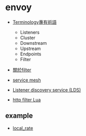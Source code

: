 # envoy

- [Terminology專有術語](https://www.envoyproxy.io/docs/envoy/latest/intro/life_of_a_request#terminology)
  - Listeners
  - Cluster
  - Downstream
  - Upstream
  - Endpoints
  - Filter

- [關於filter](https://www.envoyproxy.io/docs/envoy/latest/intro/life_of_a_request#network-filter-chain-processing)

- [service mesh](https://blog.envoyproxy.io/service-mesh-data-plane-vs-control-plane-2774e720f7fc)

- [Listener discovery service (LDS)](https://www.envoyproxy.io/docs/envoy/latest/configuration/listeners/lds)
- [http filter Lua](https://www.envoyproxy.io/docs/envoy/latest/configuration/http/http_filters/lua_filter.html?highlight=eds)

## example
- [local_rate](https://www.envoyproxy.io/docs/envoy/latest/start/sandboxes/local_ratelimit.html)
